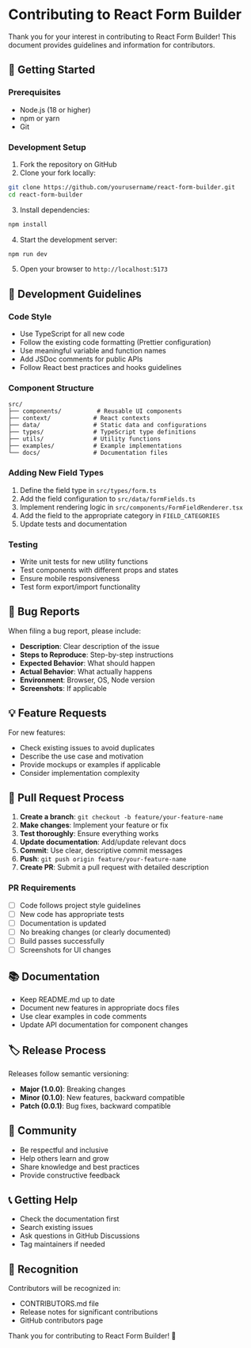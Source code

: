 # Contributing to React Form Builder

Thank you for your interest in contributing to React Form Builder! This document provides guidelines and information for contributors.

## 🚀 Getting Started

### Prerequisites

- Node.js (18 or higher)
- npm or yarn
- Git

### Development Setup

1. Fork the repository on GitHub
2. Clone your fork locally:
```bash
git clone https://github.com/yourusername/react-form-builder.git
cd react-form-builder
```

3. Install dependencies:
```bash
npm install
```

4. Start the development server:
```bash
npm run dev
```

5. Open your browser to `http://localhost:5173`

## 📝 Development Guidelines

### Code Style

- Use TypeScript for all new code
- Follow the existing code formatting (Prettier configuration)
- Use meaningful variable and function names
- Add JSDoc comments for public APIs
- Follow React best practices and hooks guidelines

### Component Structure

```
src/
├── components/          # Reusable UI components
├── context/            # React contexts
├── data/               # Static data and configurations
├── types/              # TypeScript type definitions
├── utils/              # Utility functions
├── examples/           # Example implementations
└── docs/               # Documentation files
```

### Adding New Field Types

1. Define the field type in `src/types/form.ts`
2. Add the field configuration to `src/data/formFields.ts`
3. Implement rendering logic in `src/components/FormFieldRenderer.tsx`
4. Add the field to the appropriate category in `FIELD_CATEGORIES`
5. Update tests and documentation

### Testing

- Write unit tests for new utility functions
- Test components with different props and states
- Ensure mobile responsiveness
- Test form export/import functionality

## 🐛 Bug Reports

When filing a bug report, please include:

- **Description**: Clear description of the issue
- **Steps to Reproduce**: Step-by-step instructions
- **Expected Behavior**: What should happen
- **Actual Behavior**: What actually happens
- **Environment**: Browser, OS, Node version
- **Screenshots**: If applicable

## 💡 Feature Requests

For new features:

- Check existing issues to avoid duplicates
- Describe the use case and motivation
- Provide mockups or examples if applicable
- Consider implementation complexity

## 🔄 Pull Request Process

1. **Create a branch**: `git checkout -b feature/your-feature-name`
2. **Make changes**: Implement your feature or fix
3. **Test thoroughly**: Ensure everything works
4. **Update documentation**: Add/update relevant docs
5. **Commit**: Use clear, descriptive commit messages
6. **Push**: `git push origin feature/your-feature-name`
7. **Create PR**: Submit a pull request with detailed description

### PR Requirements

- [ ] Code follows project style guidelines
- [ ] New code has appropriate tests
- [ ] Documentation is updated
- [ ] No breaking changes (or clearly documented)
- [ ] Build passes successfully
- [ ] Screenshots for UI changes

## 📚 Documentation

- Keep README.md up to date
- Document new features in appropriate docs files
- Use clear examples in code comments
- Update API documentation for component changes

## 🏷️ Release Process

Releases follow semantic versioning:

- **Major (1.0.0)**: Breaking changes
- **Minor (0.1.0)**: New features, backward compatible
- **Patch (0.0.1)**: Bug fixes, backward compatible

## 💬 Community

- Be respectful and inclusive
- Help others learn and grow
- Share knowledge and best practices
- Provide constructive feedback

## 📞 Getting Help

- Check the documentation first
- Search existing issues
- Ask questions in GitHub Discussions
- Tag maintainers if needed

## 🙏 Recognition

Contributors will be recognized in:
- CONTRIBUTORS.md file
- Release notes for significant contributions
- GitHub contributors page

Thank you for contributing to React Form Builder! 🎉

